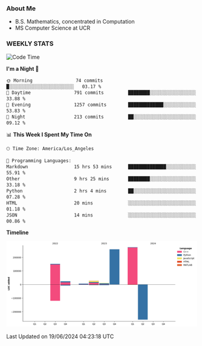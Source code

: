 ### About Me

- B.S. Mathematics, concentrated in Computation
- MS Computer Science at UCR


### WEEKLY STATS
<!--START_SECTION:waka-->
![Code Time](http://img.shields.io/badge/Code%20Time-184%20hrs%2046%20mins-blue)

**I'm a Night 🦉** 

```text
🌞 Morning                74 commits          █░░░░░░░░░░░░░░░░░░░░░░░░   03.17 % 
🌆 Daytime                791 commits         ████████░░░░░░░░░░░░░░░░░   33.88 % 
🌃 Evening                1257 commits        █████████████░░░░░░░░░░░░   53.83 % 
🌙 Night                  213 commits         ██░░░░░░░░░░░░░░░░░░░░░░░   09.12 % 
```


📊 **This Week I Spent My Time On** 

```text
🕑︎ Time Zone: America/Los_Angeles

💬 Programming Languages: 
Markdown                 15 hrs 53 mins      ██████████████░░░░░░░░░░░   55.91 % 
Other                    9 hrs 25 mins       ████████░░░░░░░░░░░░░░░░░   33.18 % 
Python                   2 hrs 4 mins        ██░░░░░░░░░░░░░░░░░░░░░░░   07.28 % 
HTML                     20 mins             ░░░░░░░░░░░░░░░░░░░░░░░░░   01.18 % 
JSON                     14 mins             ░░░░░░░░░░░░░░░░░░░░░░░░░   00.86 % 
```

**Timeline**

![Lines of Code chart](https://raw.githubusercontent.com/nickocruzm/nickocruzm/main/assets/bar_graph.png)


 Last Updated on 19/06/2024 04:23:18 UTC
<!--END_SECTION:waka-->

